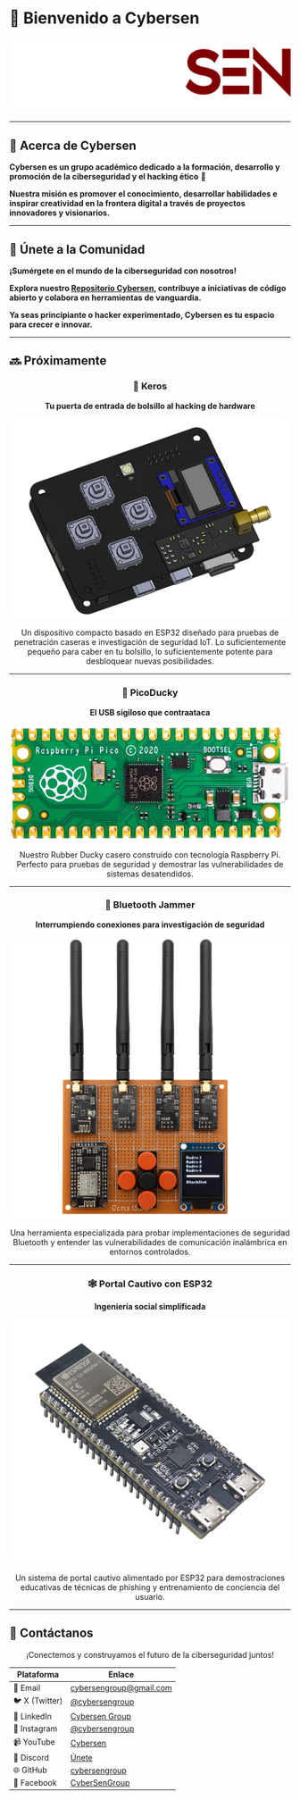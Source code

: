 # 👾 Bienvenido a Cybersen

<div align="center">
 
![Perfil de Cybersen](assets/cybersenlogo.png)

</div>

---

## 🎯 Acerca de Cybersen

**Cybersen es un grupo académico dedicado a la formación, desarrollo y promoción de la ciberseguridad y el hacking ético** 👾  

**Nuestra misión es promover el conocimiento, desarrollar habilidades e inspirar creatividad en la frontera digital a través de proyectos innovadores y visionarios.**

---

## 🔗 Únete a la Comunidad

**¡Sumérgete en el mundo de la ciberseguridad con nosotros!** 

**Explora nuestro [Repositorio Cybersen](https://github.com/cybersengroup), contribuye a iniciativas de código abierto y colabora en herramientas de vanguardia.** 

**Ya seas principiante o hacker experimentado, Cybersen es tu espacio para crecer e innovar.**

---

## 🔜 Próximamente

<div align="center">

### 🔧 Keros  
**Tu puerta de entrada de bolsillo al hacking de hardware**  

![Keros](assets/keros.png)

Un dispositivo compacto basado en ESP32 diseñado para pruebas de penetración caseras e investigación de seguridad IoT. Lo suficientemente pequeño para caber en tu bolsillo, lo suficientemente potente para desbloquear nuevas posibilidades.

</div>

---

<div align="center">

### 🦆 PicoDucky  
**El USB sigiloso que contraataca**  

![PicoDucky](assets/picoducky.png)

Nuestro Rubber Ducky casero construido con tecnología Raspberry Pi. Perfecto para pruebas de seguridad y demostrar las vulnerabilidades de sistemas desatendidos.

</div>

---

<div align="center">

### 📡 Bluetooth Jammer  
**Interrumpiendo conexiones para investigación de seguridad**  

![Bluetooth Jammer](assets/jammer2.png)

Una herramienta especializada para probar implementaciones de seguridad Bluetooth y entender las vulnerabilidades de comunicación inalámbrica en entornos controlados.

</div>

---

<div align="center">

### 🕸️ Portal Cautivo con ESP32  
**Ingeniería social simplificada**  

![Portal Cautivo](assets/portal.png)

Un sistema de portal cautivo alimentado por ESP32 para demostraciones educativas de técnicas de phishing y entrenamiento de conciencia del usuario.

</div>

---

## 📡 Contáctanos

<div align="center">

¡Conectemos y construyamos el futuro de la ciberseguridad juntos!

| Plataforma | Enlace |
|------------|--------|
| 📧 Email | [cybersengroup@gmail.com](mailto:cybersengroup@gmail.com) |
| 🐦 X (Twitter) | [@cybersengroup](https://x.com/cybersengroup) |
| 💼 LinkedIn | [Cybersen Group](https://www.linkedin.com/in/cybersen-group-904682349/) |
| 📸 Instagram | [@cybersengroup](https://www.instagram.com/cybersengroup/) |
| 📹 YouTube | [Cybersen](https://www.youtube.com/@CybersenGroup) |
| 💬 Discord | [Únete](https://discord.gg/CTq7js2mtu) |
| 🌐 GitHub | [cybersengroup](https://github.com/cybersengroup) |
| 📘 Facebook | [CyberSenGroup](https://www.facebook.com/CyberSenGroup) |

</div>
